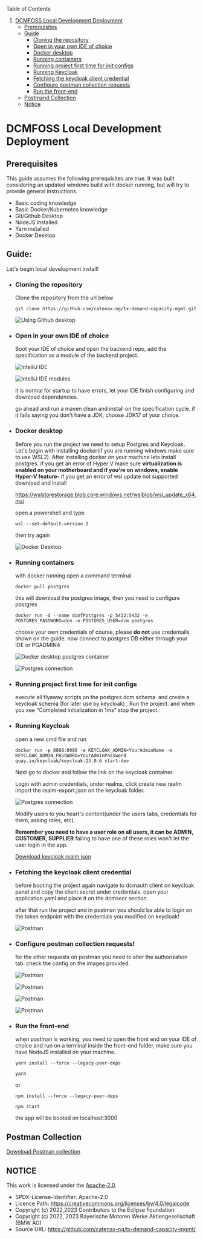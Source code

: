 Table of Contents

1. [DCMFOSS Local Development Deployment](#dcmfoss-local-development-deployment)
   - [Prerequisites](#prerequisites)
   - [Guide](#guide)
      - [Cloning the repository](#cloning-the-repository)
      - [Open in your own IDE of choice](#open-in-your-own-ide-of-choice)
      - [Docker desktop](#docker-desktop)
      - [Running containers](#running-containers)
      - [Running project first time for init configs](#running-project-first-time-for-init-configs)
      - [Running Keycloak](#running-keycloak)
      - [Fetching the keycloak client credential](#fetching-the-keycloak-client-credential)
      - [Configure postman collection requests](#configure-postman-collection-requests)
      - [Run the front-end](#run-the-front-end)
   - [Postmand Collection](#Postman-collection)
   - [Notice](#notice)


# DCMFOSS Local Development Deployment


## Prerequisites

This guide assumes the following prerequisites are true.
It was built considering an updated windows build with docker running, but will try to provide general instructions.

- Basic coding knowledge
- Basic Docker/Kubernetes knowledge
- Git/Github Desktop
- NodeJS installed
- Yarn installed
- Docker Desktop


## Guide:
Let's begin local development install!

- ### Cloning the repository
    Clone the repository from the url below

      git clone https://github.com/catenax-ng/tx-demand-capacity-mgmt.git
  
    ![Using Github desktop](images/dev/1.png "Cloning the repo")

- ### Open in your own IDE of choice
    Boot your IDE of choice and open the backend repo,
    add the specification as a module of the backend project.
    
    ![IntelliJ IDE](images/dev/2.png "resolving dependencies")

    ![IntelliJ IDE modules](images/dev/2_5.png "resolving dependencies")

  it is normal for startup to have errors, let your IDE finish configuring and download dependencies.

  go ahead and run a maven clean and install on the specification cycle.
  if it fails saying you don't have a JDK, choose JDK17 of your choice.

- ### Docker desktop

    Before you run the project we need to setup Postgres and Keycloak.
    Let's begin with installing docker(if you are running windows make sure to use WSL2).
    After installing docker on your machine lets install postgres.
    if you get an error of Hyper V make sure **virtualization is enabled on your motherboard
    and if you're on windows, enable Hyper-V feature-**
    if you get an error of wsl update not supported
    download and install 

    https://wslstorestorage.blob.core.windows.net/wslblob/wsl_update_x64.msi 
    
    open a powershell and type 

      wsl --set-default-version 2
    
    then try again

    ![Docker Desktop](images/dev/3.png "Docker install")

- ### Running containers

  with docker running open a command terminal

      docker pull postgres

  this will download the postgres image, then you need to configure postgres

      docker run -d --name dcmfPostgres -p 5432:5432 -e POSTGRES_PASSWORD=dcm -e POSTGRES_USER=dcm postgres

  choose your own credentials of course, please **do not** use credentails shown on the guide.
  now connect to postgres DB either through your IDE or PGADMIN4

  ![Docker desktop postgres container](images/dev/4.png "Docker postgres")

  ![Postgres connection](images/dev/5.png "Docker postgres connection")

- ### Running project first time for init configs
  execute all flyaway scripts on the postgres dcm schema.
  and create a keycloak schema (for later use by keycloak)
  . Run the project. 
  and
  when you see "Completed initialization in 1ms" stop the project. 

- ### Running Keycloak
  open a new cmd file and run 

      docker run -p 8888:8080 -e KEYCLOAK_ADMIN=YourAdminName -e KEYCLOAK_ADMIN_PASSWORD=YourAdminPassword quay.io/keycloak/keycloak:23.0.6 start-dev

  Next go to docker and follow the link on the keycloak container. 

  Login with admin credentials, under realms, click create new realm
  import the realm-export.json on the keycloak folder.

  ![Postgres connection](images/dev/5.png "Docker postgres connection")
  
  Modify users to you heart's content(under the users tabs, credentials for them, assing roles, etc). 

  **Remember you need to have a user role on all users, it can be ADMIN, CUSTOMER, SUPPLIER**
  failing to have one of these roles won't let the user login in the app.

  [Download keycloak realm json](realm-export.json)

- ### Fetching the keycloak client credential
  before booting the project again navigate to dcmauth client on keycloak panel and copy the client secret under credentials.
  open your application.yaml and place it on the dcmsecr section.
  
  after that run the project and in postman you should be able to login on the token endpoint with the credentials you modified on keycloak!

  ![Postman](images/dev/6.png "Postman login")

- ### Configure postman collection requests!
  for the other requests on postman you need to alter the authorization tab.
  check the config on the images provided.

  ![Postman](images/dev/7.png "Postman config")

  ![Postman](images/dev/8.png "Postman config")

  ![Postman](images/dev/9.png "Postman config")

  ![Postman](images/dev/10.png "Postman config")

- ### Run the front-end
  when postman is working, you need to open the front end on your IDE of choice and run on a terminal inside the front-end folder, make sure you have NodeJS installed on your machine.

      yarn install --force --legacy-peer-deps

      yarn 
    
    or

      npm install --force --legacy-peer-deps

      npm start

  the app will be booted on localhost:3000


## Postman Collection

[Download Postman collection](DCMFOSS_postman.json)


## NOTICE

This work is licensed under the [Apache-2.0](https://www.apache.org/licenses/LICENSE-2.0).

- SPDX-License-Identifier: Apache-2.0
- Licence Path: https://creativecommons.org/licenses/by/4.0/legalcode
- Copyright (c) 2022,2023 Contributors to the Eclipse Foundation
- Copyright (c) 2022, 2023 Bayerische Motoren Werke Aktiengesellschaft (BMW AG)
- Source URL: https://github.com/catenax-ng/tx-demand-capacity-mgmt/